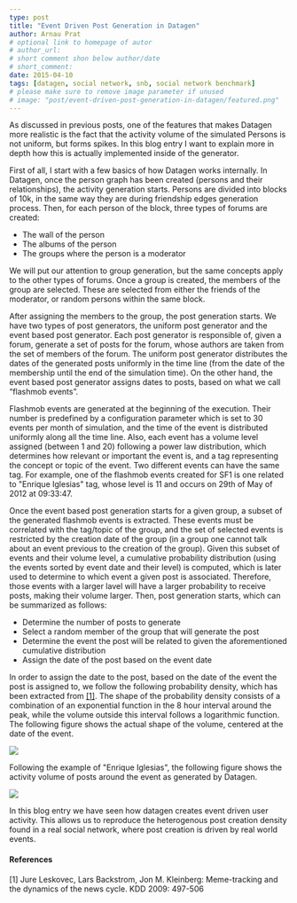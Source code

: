 ```yaml
---
type: post
title: "Event Driven Post Generation in Datagen"
author: Arnau Prat
# optional link to homepage of autor
# author_url: 
# short comment shon below author/date
# short_comment:
date: 2015-04-10
tags: [datagen, social network, snb, social network benchmark]
# please make sure to remove image parameter if unused
# image: "post/event-driven-post-generation-in-datagen/featured.png" 
---
```


As discussed in previous posts, one of the features that makes Datagen
more realistic is the fact that the activity volume of the simulated
Persons is not uniform, but forms spikes. In this blog entry I want to
explain more in depth how this is actually implemented inside of the
generator.    

First of all, I start with a few basics of how Datagen works internally.
In Datagen, once the person graph has been created (persons and their
relationships), the activity generation starts. Persons are divided into
blocks of 10k, in the same way they are during friendship edges
generation process. Then, for each person of the block, three types of
forums are created:

* The wall of the person
* The albums of the person
* The groups where the person is a moderator

We will put our attention to group generation, but the same concepts
apply to the other types of forums. Once a group is created, the members
of the group are selected. These are selected from either the friends of
the moderator, or random persons within the same block.

After assigning the members to the group, the post generation starts. We
have two types of post generators, the uniform post generator and the
event based post generator. Each post generator is responsible of, given
a forum, generate a set of posts for the forum, whose authors are taken
from the set of members of the forum. The uniform post generator
distributes the dates of the generated posts uniformly in the time line
(from the date of the membership until the end of the simulation time).
On the other hand, the event based post generator assigns dates to
posts, based on what we call “flashmob events”.

Flashmob events are generated at the beginning of the execution. Their
number is predefined by a configuration parameter which is set to 30
events per month of simulation, and the time of the event is distributed
uniformly along all the time line. Also, each event has a volume level
assigned (between 1 and 20) following a power law distribution, which
determines how relevant or important the event is, and a tag
representing the concept or topic of the event. Two different events can
have the same tag. For example, one of the flashmob events created for
SF1 is one related to "Enrique Iglesias" tag, whose level is 11 and
occurs on 29th of May of 2012 at 09:33:47.

Once the event based post generation starts for a given group, a subset
of the generated flashmob events is extracted. These events must be
correlated with the tag/topic of the group, and the set of selected
events is restricted by the creation date of the group (in a group one
cannot talk about an event previous to the creation of the group). Given
this subset of events and their volume level, a cumulative probability
distribution (using the events sorted by event date and their level) is
computed, which is later used to determine to which event a given post
is associated. Therefore, those events with a larger lavel will have a
larger probability to receive posts, making their volume larger. Then,
post generation starts, which can be summarized as follows:

* Determine the number of posts to generate
* Select a random member of the group that will generate the post
* Determine the event the post will be related to given the
aforementioned cumulative distribution
* Assign the date of the post based on the event date

In order to assign the date to the post, based on the date of the event
the post is assigned to, we follow the following probability density,
which has been extracted from [[1]](#references). The shape of the probability density
consists of a combination of an exponential function in the 8 hour
interval around the peak, while the volume outside this interval follows
a logarithmic function. The following figure shows the actual shape of
the volume, centered at the date of the event.

![](index.png)

Following the example of "Enrique Iglesias", the following figure shows
the activity volume of posts around the event as generated by Datagen.

![](index2.png)

In this blog entry we have seen how datagen creates event driven user
activity. This allows us to reproduce the heterogenous post creation
density found in a real social network, where post creation is driven by
real world events.

#### References 

[1] Jure Leskovec, Lars Backstrom, Jon M. Kleinberg: Meme-tracking and
the dynamics of the news cycle. KDD 2009: 497-506
